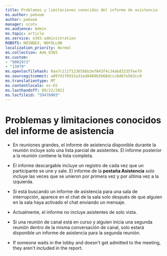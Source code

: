 ```yaml
---
title: Problemas y limitaciones conocidos del informe de asistencia
ms.author: pebaum
author: pebaum
manager: scotv
ms.audience: Admin
ms.topic: article
ms.service: o365-administration
ROBOTS: NOINDEX, NOFOLLOW
localization_priority: Normal
ms.collection: Adm_O365
ms.custom:
- "9002973"
- "13979"
ms.openlocfilehash: 0aa7c111f12365bbb3ef843f4c34abd3235fee79
ms.sourcegitcommit: a097d1f8915a31ed8460b5b68dccc8d87e563cc0
ms.translationtype: MT
ms.contentlocale: es-ES
ms.lasthandoff: 09/22/2021
ms.locfileid: "59476003"
---
```

# <a name="attendance-report-known-issues-and-limitations"></a>Problemas y limitaciones conocidos del informe de asistencia

- En reuniones grandes, el informe de asistencia disponible durante la reunión incluye solo una lista parcial de asistentes. El informe posterior a la reunión contiene la lista completa. 

- El informe descargable incluye un registro de cada vez que un participante se une y sale. El informe de la **pestaña Asistencia** solo incluye las veces que se unieron por primera vez y por última vez a la izquierda.

- Si está buscando un informe de asistencia para una sala de interrupción, aparece en el chat de la sala solo después de que alguien en la sala haya activado el chat enviando un mensaje.

- Actualmente, el informe no incluye asistentes de solo vista.

- Si una reunión de canal está en curso y alguien inicia una segunda reunión dentro de la misma conversación de canal, solo estará disponible un informe de asistencia para la segunda reunión.

- If someone waits in the lobby and doesn't get admitted to the meeting, they aren't included in the report.